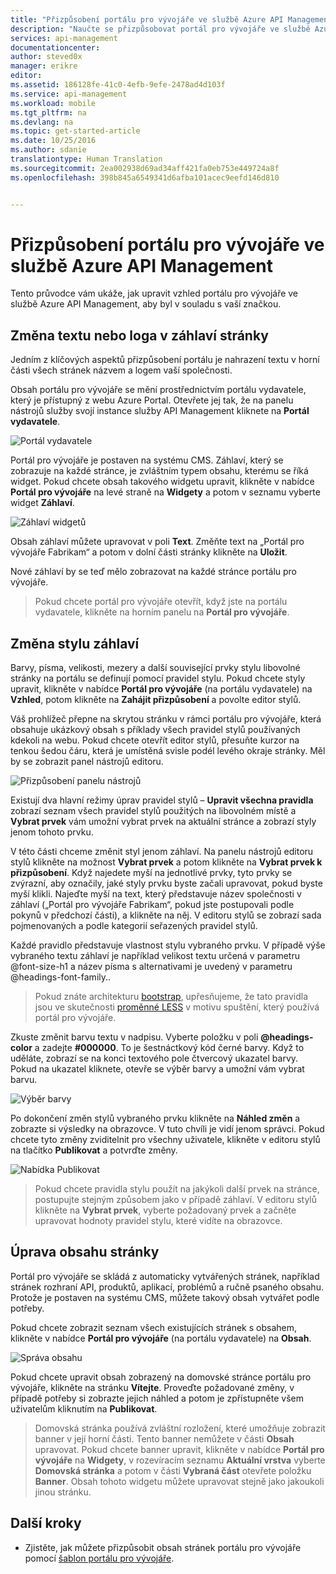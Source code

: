 ```yaml
---
title: "Přizpůsobení portálu pro vývojáře ve službě Azure API Management | Dokumentace Microsoftu"
description: "Naučte se přizpůsobovat portál pro vývojáře ve službě Azure API Management."
services: api-management
documentationcenter: 
author: steved0x
manager: erikre
editor: 
ms.assetid: 186128fe-41c0-4efb-9efe-2478ad4d103f
ms.service: api-management
ms.workload: mobile
ms.tgt_pltfrm: na
ms.devlang: na
ms.topic: get-started-article
ms.date: 10/25/2016
ms.author: sdanie
translationtype: Human Translation
ms.sourcegitcommit: 2ea002938d69ad34aff421fa0eb753e449724a8f
ms.openlocfilehash: 398b845a6549341d6afba101acec9eefd146d810


---
```

# <a name="customize-the-developer-portal-in-azure-api-management"></a>Přizpůsobení portálu pro vývojáře ve službě Azure API Management
Tento průvodce vám ukáže, jak upravit vzhled portálu pro vývojáře ve službě Azure API Management, aby byl v souladu s vaší značkou.

## <a name="change-page-headers"> </a>Změna textu nebo loga v záhlaví stránky
Jedním z klíčových aspektů přizpůsobení portálu je nahrazení textu v horní části všech stránek názvem a logem vaší společnosti.

Obsah portálu pro vývojáře se mění prostřednictvím portálu vydavatele, který je přístupný z webu Azure Portal. Otevřete jej tak, že na panelu nástrojů služby svojí instance služby API Management kliknete na **Portál vydavatele**.

![Portál vydavatele][api-management-management-console]

Portál pro vývojáře je postaven na systému CMS. Záhlaví, který se zobrazuje na každé stránce, je zvláštním typem obsahu, kterému se říká widget. Pokud chcete obsah takového widgetu upravit, klikněte v nabídce **Portál pro vývojáře** na levé straně na **Widgety** a potom v seznamu vyberte widget **Záhlaví**.

![Záhlaví widgetů][api-management-widgets-header]

Obsah záhlaví můžete upravovat v poli **Text**. Změňte text na „Portál pro vývojáře Fabrikam“ a potom v dolní části stránky klikněte na **Uložit**.

Nové záhlaví by se teď mělo zobrazovat na každé stránce portálu pro vývojáře.

> Pokud chcete portál pro vývojáře otevřít, když jste na portálu vydavatele, klikněte na horním panelu na **Portál pro vývojáře**.
> 
> 

## <a name="change-headers-styling"> </a>Změna stylu záhlaví
Barvy, písma, velikosti, mezery a další související prvky stylu libovolné stránky na portálu se definují pomocí pravidel stylu. Pokud chcete styly upravit, klikněte v nabídce **Portál pro vývojáře** (na portálu vydavatele) na **Vzhled**, potom klikněte na **Zahájit přizpůsobení** a povolte editor stylů.

Váš prohlížeč přepne na skrytou stránku v rámci portálu pro vývojáře, která obsahuje ukázkový obsah s příklady všech pravidel stylů používaných kdekoli na webu. Pokud chcete otevřít editor stylů, přesuňte kurzor na tenkou šedou čáru, která je umístěná svisle podél levého okraje stránky. Měl by se zobrazit panel nástrojů editoru.

![Přizpůsobení panelu nástrojů][api-management-customization-toolbar]

Existují dva hlavní režimy úprav pravidel stylů – **Upravit všechna pravidla** zobrazí seznam všech pravidel stylů použitých na libovolném místě a **Vybrat prvek** vám umožní vybrat prvek na aktuální stránce a zobrazí styly jenom tohoto prvku.

V této části chceme změnit styl jenom záhlaví. Na panelu nástrojů editoru stylů klikněte na možnost **Vybrat prvek** a potom klikněte na **Vybrat prvek k přizpůsobení**. Když najedete myší na jednotlivé prvky, tyto prvky se zvýrazní, aby označily, jaké styly prvku byste začali upravovat, pokud byste myší klikli. Najeďte myší na text, který představuje název společnosti v záhlaví („Portál pro vývojáře Fabrikam“, pokud jste postupovali podle pokynů v předchozí části), a klikněte na něj. V editoru stylů se zobrazí sada pojmenovaných a podle kategorií seřazených pravidel stylů.

Každé pravidlo představuje vlastnost stylu vybraného prvku. V případě výše vybraného textu záhlaví je například velikost textu určená v parametru @font-size-h1 a název písma s alternativami je uvedený v parametru @headings-font-family..

> Pokud znáte architekturu [bootstrap][bootstrap], upřesňujeme, že tato pravidla jsou ve skutečnosti [proměnné LESS][proměnné LESS] v motivu spuštění, který používá portál pro vývojáře.
> 
> 

Zkuste změnit barvu textu v nadpisu. Vyberte položku v poli **@headings-color** a zadejte **#000000**. To je šestnáctkový kód černé barvy. Když to uděláte, zobrazí se na konci textového pole čtvercový ukazatel barvy. Pokud na ukazatel kliknete, otevře se výběr barvy a umožní vám vybrat barvu.

![Výběr barvy][api-management-customization-toolbar-color-picker]

Po dokončení změn stylů vybraného prvku klikněte na **Náhled změn** a zobrazte si výsledky na obrazovce. V tuto chvíli je vidí jenom správci. Pokud chcete tyto změny zviditelnit pro všechny uživatele, klikněte v editoru stylů na tlačítko **Publikovat** a potvrďte změny.

![Nabídka Publikovat][api-management-customization-toolbar-publish-form]

> Pokud chcete pravidla stylu použít na jakýkoli další prvek na stránce, postupujte stejným způsobem jako v případě záhlaví. V editoru stylů klikněte na **Vybrat prvek**, vyberte požadovaný prvek a začněte upravovat hodnoty pravidel stylu, které vidíte na obrazovce.
> 
> 

## <a name="edit-page-contents"> </a>Úprava obsahu stránky
Portál pro vývojáře se skládá z automaticky vytvářených stránek, například stránek rozhraní API, produktů, aplikací, problémů a ručně psaného obsahu. Protože je postaven na systému CMS, můžete takový obsah vytvářet podle potřeby.

Pokud chcete zobrazit seznam všech existujících stránek s obsahem, klikněte v nabídce **Portál pro vývojáře** (na portálu vydavatele) na **Obsah**.

![Správa obsahu][api-management-customization-manage-content]

Pokud chcete upravit obsah zobrazený na domovské stránce portálu pro vývojáře, klikněte na stránku **Vítejte**. Proveďte požadované změny, v případě potřeby si zobrazte jejich náhled a potom je zpřístupněte všem uživatelům kliknutím na **Publikovat**.

> Domovská stránka používá zvláštní rozložení, které umožňuje zobrazit banner v její horní části. Tento banner nemůžete v části **Obsah** upravovat. Pokud chcete banner upravit, klikněte v nabídce **Portál pro vývojáře** na **Widgety**, v rozevíracím seznamu **Aktuální vrstva** vyberte **Domovská stránka** a potom v části **Vybraná část** otevřete položku **Banner**. Obsah tohoto widgetu můžete upravovat stejně jako jakoukoli jinou stránku.
> 
> 

## <a name="next-steps"> </a>Další kroky
* Zjistěte, jak můžete přizpůsobit obsah stránek portálu pro vývojáře pomocí [šablon portálu pro vývojáře](api-management-developer-portal-templates.md).

[Změna textu nebo loga v záhlaví stránek]: #change-page-headers
[Změna stylu záhlaví]: #change-headers-styling
[Úprava obsahu stránky]: #edit-page-contents
[Další kroky]: #next-steps

[Portál Azure Classic]: https://manage.windowsazure.com/

[api-management-management-console]: ./media/api-management-customize-portal/api-management-management-console.png
[api-management-widgets-header]: ./media/api-management-customize-portal/api-management-widgets-header.png
[api-management-customization-toolbar]: ./media/api-management-customize-portal/api-management-customization-toolbar.png
[api-management-customization-toolbar-color-picker]: ./media/api-management-customize-portal/api-management-customization-toolbar-color-picker.png
[api-management-customization-toolbar-publish-form]: ./media/api-management-customize-portal/api-management-customization-toolbar-publish-form.png
[api-management-customization-manage-content]: ./media/api-management-customize-portal/api-management-customization-manage-content.png


[bootstrap]: http://getbootstrap.com/
[proměnné LESS]: http://getbootstrap.com/css/



<!--HONumber=Nov16_HO2-->


